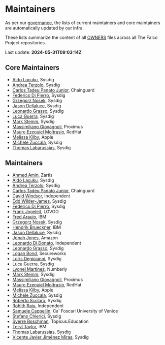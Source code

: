 # Maintainers

As per our [governance](./GOVERNANCE.md), the lists of current maintainers and core maintainers are automatically updated by our infra.

These lists summarize the content of all [OWNERS](./GOVERNANCE.md#repository-ownership) files across all The Falco Project repositories.

Last update: **<!-- LATEST-UPDATE -->2024-05-31T09:03:14Z<!-- /LATEST-UPDATE -->**

## Core Maintainers

<!-- MAINTAINERS-CORE-LIST -->
- [Aldo Lacuku](https://github.com/alacuku), Sysdig
- [Andrea Terzolo](https://github.com/andreagit97), Sysdig
- [Carlos Tadeu Panato Junior](https://github.com/cpanato), Chainguard
- [Federico Di Pierro](https://github.com/fededp), Sysdig
- [Grzegorz Nosek](https://github.com/gnosek), Sysdig
- [Jason Dellaluce](https://github.com/jasondellaluce), Sysdig
- [Leonardo Grasso](https://github.com/leogr), Sysdig
- [Luca Guerra](https://github.com/lucaguerra), Sysdig
- [Mark Stemm](https://github.com/mstemm), Sysdig
- [Massimiliano Giovagnoli](https://github.com/maxgio92), Proximus
- [Mauro Ezequiel Moltrasio](https://github.com/molter73), RedHat
- [Melissa Kilby](https://github.com/incertum), Apple
- [Michele Zuccala](https://github.com/zuc), Sysdig
- [Thomas Labarussias](https://github.com/issif), Sysdig
<!-- /MAINTAINERS-CORE-LIST -->

## Maintainers

<!-- MAINTAINERS-LIST -->
- [Ahmed Amin](https://github.com/ahmedameenaim), Zartis
- [Aldo Lacuku](https://github.com/alacuku), Sysdig
- [Andrea Terzolo](https://github.com/andreagit97), Sysdig
- [Carlos Tadeu Panato Junior](https://github.com/cpanato), Chainguard
- [David Windsor](https://github.com/dwindsor), Independent
- [Edd Wilder-James](https://github.com/ewilderj), Sysdig
- [Federico Di Pierro](https://github.com/fededp), Sysdig
- [Frank Jogeleit](https://github.com/fjogeleit), LOVOO
- [Fred Araujo](https://github.com/araujof), IBM
- [Grzegorz Nosek](https://github.com/gnosek), Sysdig
- [Hendrik Brueckner](https://github.com/hbrueckner), IBM
- [Jason Dellaluce](https://github.com/jasondellaluce), Sysdig
- [Jonah Jones](https://github.com/jonahjon), Amazon
- [Leonardo Di Donato](https://github.com/leodido), Independent
- [Leonardo Grasso](https://github.com/leogr), Sysdig
- [Logan Bond](https://github.com/exoner4ted), Secureworks
- [Loris Degioianni](https://github.com/ldegio), Sysdig
- [Luca Guerra](https://github.com/lucaguerra), Sysdig
- [Lyonel Martinez](https://github.com/lowaiz), Numberly
- [Mark Stemm](https://github.com/mstemm), Sysdig
- [Massimiliano Giovagnoli](https://github.com/maxgio92), Proximus
- [Mauro Ezequiel Moltrasio](https://github.com/molter73), RedHat
- [Melissa Kilby](https://github.com/incertum), Apple
- [Michele Zuccala](https://github.com/zuc), Sysdig
- [Roberto Scolaro](https://github.com/therealbobo), Sysdig
- [Rohith Raju](https://github.com/rohith-raju), Independent
- [Samuele Cappellin](https://github.com/cappellinsamuele), Ca' Foscari University of Venice
- [Stefano Chierici](https://github.com/darryk10), Sysdig
- [Sverre Boschman](https://github.com/sboschman), Topicus.Education
- [Teryl Taylor](https://github.com/terylt), IBM
- [Thomas Labarussias](https://github.com/issif), Sysdig
- [Vicente Javier Jiménez Miras](https://github.com/vjjmiras), Sysdig
<!-- /MAINTAINERS-LIST -->
